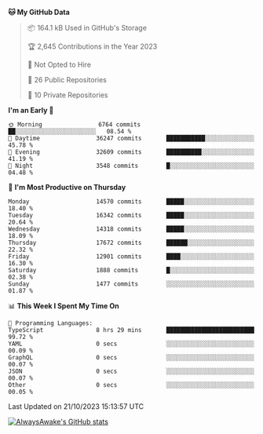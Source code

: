 <!--START_SECTION:waka-->
**🐱 My GitHub Data** 

> 📦 164.1 kB Used in GitHub's Storage 
 > 
> 🏆 2,645 Contributions in the Year 2023
 > 
> 🚫 Not Opted to Hire
 > 
> 📜 26 Public Repositories 
 > 
> 🔑 10 Private Repositories 
 > 
**I'm an Early 🐤** 

```text
🌞 Morning                6764 commits        ██░░░░░░░░░░░░░░░░░░░░░░░   08.54 % 
🌆 Daytime                36247 commits       ███████████░░░░░░░░░░░░░░   45.78 % 
🌃 Evening                32609 commits       ██████████░░░░░░░░░░░░░░░   41.19 % 
🌙 Night                  3548 commits        █░░░░░░░░░░░░░░░░░░░░░░░░   04.48 % 
```
📅 **I'm Most Productive on Thursday** 

```text
Monday                   14570 commits       █████░░░░░░░░░░░░░░░░░░░░   18.40 % 
Tuesday                  16342 commits       █████░░░░░░░░░░░░░░░░░░░░   20.64 % 
Wednesday                14318 commits       █████░░░░░░░░░░░░░░░░░░░░   18.09 % 
Thursday                 17672 commits       ██████░░░░░░░░░░░░░░░░░░░   22.32 % 
Friday                   12901 commits       ████░░░░░░░░░░░░░░░░░░░░░   16.30 % 
Saturday                 1888 commits        █░░░░░░░░░░░░░░░░░░░░░░░░   02.38 % 
Sunday                   1477 commits        ░░░░░░░░░░░░░░░░░░░░░░░░░   01.87 % 
```


📊 **This Week I Spent My Time On** 

```text
💬 Programming Languages: 
TypeScript               8 hrs 29 mins       █████████████████████████   99.72 % 
YAML                     0 secs              ░░░░░░░░░░░░░░░░░░░░░░░░░   00.09 % 
GraphQL                  0 secs              ░░░░░░░░░░░░░░░░░░░░░░░░░   00.07 % 
JSON                     0 secs              ░░░░░░░░░░░░░░░░░░░░░░░░░   00.07 % 
Other                    0 secs              ░░░░░░░░░░░░░░░░░░░░░░░░░   00.05 % 
```


 Last Updated on 21/10/2023 15:13:57 UTC
<!--END_SECTION:waka-->

[![AlwaysAwake's GitHub stats](https://github-readme-stats.vercel.app/api?username=AlwaysAwake&show_icons=true&theme=github_dark&count_private=true)](https://github.com/AlwaysAwake/AlwaysAwake)

